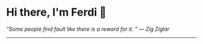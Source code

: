 <h1>Hi there, I'm Ferdi 👋</h1>

<p><em>
  "Some people find fault like there is a reward for it.  " — Zig Ziglar
</em></p>

---
